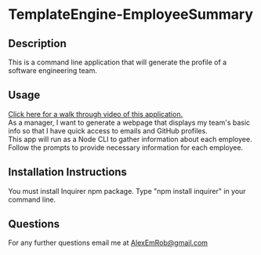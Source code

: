 # TemplateEngine-EmployeeSummary
## Description
This is a command line application that will generate the profile of a software engineering team.

## Usage
<a href="https://drive.google.com/file/d/1AriwxAREoSXIUcnKu4BC0x70oDFrzI11/view">Click here for a walk through video of this application.</a><br>
As a manager, I want to generate a webpage that displays my team's basic info so that I have quick access to emails and GitHub profiles.<br>
This app will run as a Node CLI to gather information about each employee. Follow the prompts to provide necessary information for each employee.

## Installation Instructions
You must install Inquirer npm package. Type "npm install inquirer" in your command line.

## Questions
For any further questions email me at AlexEmRob@gmail.com
